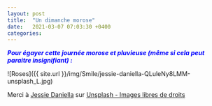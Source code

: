 ```yaml
---
layout: post
title:  "Un dimanche morose"
date:   2021-03-07 07:03:30 +0400
categories: 
---
```


<span style="color: blue">***Pour égayer cette journée morose et pluvieuse (même si cela peut paraitre insignifiant) :***</span>

![Roses]({{ site.url }}/img/Smile/jessie-daniella-QLuleNy8LMM-unsplash_L.jpg)

<span>Merci à <a href="https://unsplash.com/@jessiedaniella?utm_source=unsplash&amp;utm_medium=referral&amp;utm_content=creditCopyText" target="_blank" >Jessie Daniella</a> sur <a href="https://unsplash.com/" target="_blank">Unsplash - Images libres de droits</a></span>